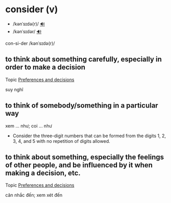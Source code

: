 # consider (v)

- /kənˈsɪdə(r)/ [🔊](https://www.oxfordlearnersdictionaries.com/media/english/uk_pron/x/xco/xcons/xconsider__gb_2.mp3)
- /kənˈsɪdər/ [🔊](https://www.oxfordlearnersdictionaries.com/media/english/us_pron/x/xco/xcons/xconsider__us_1.mp3)

con-si-der /kənˈsɪdə(r)/

## to think about something carefully, especially in order to make a decision

Topic [Preferences and decisions](../topics/preferences-and-decisions.md#preferences--decisions)

suy nghĩ

## to think of somebody/something in a particular way

xem ... như; coi ... như

- Consider the three-digit numbers that can be formed from the digits 1, 2, 3, 4, and 5 with no repetition of digits allowed.

## to think about something, especially the feelings of other people, and be influenced by it when making a decision, etc.

Topic [Preferences and decisions](../topics/preferences-and-decisions.md#preferences--decisions)

cân nhắc đến; xem xét đến